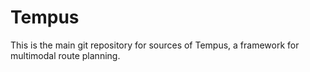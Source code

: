 Tempus
======

This is the main git repository for sources of Tempus, a framework for multimodal route planning.

